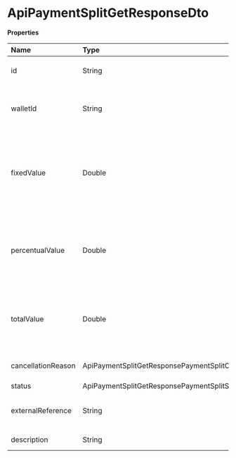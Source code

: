 # ApiPaymentSplitGetResponseDto

**Properties**

| Name               | Type                                                     | Required | Description                                                               |
| :----------------- | :------------------------------------------------------- | :------- | :------------------------------------------------------------------------ |
| id                 | String                                                   | ❌       | Unique split identifier in Asaas                                          |
| walletId           | String                                                   | ❌       | Asaas wallet identifier that will be transferred                          |
| fixedValue         | Double                                                   | ❌       | Fixed amount to be transferred to the account when the charge is received |
| percentualValue    | Double                                                   | ❌       | Percentage of the net value of the charge to be transferred when received |
| totalValue         | Double                                                   | ❌       | Amount that will be split relative to the total amount that will be paid  |
| cancellationReason | ApiPaymentSplitGetResponsePaymentSplitCancellationReason | ❌       | Reason for canceling the split                                            |
| status             | ApiPaymentSplitGetResponsePaymentSplitStatus             | ❌       | Split status                                                              |
| externalReference  | String                                                   | ❌       | Unique identifier of split in your system                                 |
| description        | String                                                   | ❌       | Split description                                                         |

<!-- This file was generated by liblab | https://liblab.com/ -->
